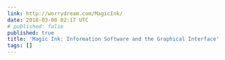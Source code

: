 ```yaml
---
link: http://worrydream.com/MagicInk/
date: 2018-03-08 02:17 UTC
# published: false
published: true
title: 'Magic Ink: Information Software and the Graphical Interface'
tags: []
---
```




